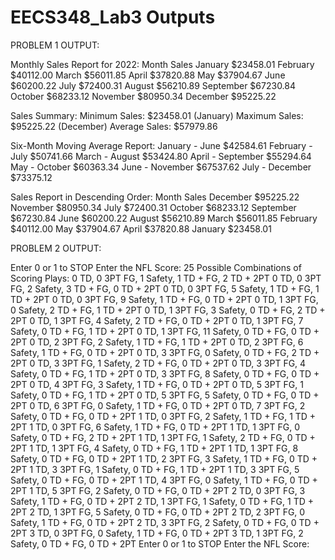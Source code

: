 # EECS348_Lab3 Outputs

PROBLEM 1 OUTPUT:

Monthly Sales Report for 2022:
Month      Sales
January    $23458.01
February   $40112.00
March      $56011.85
April      $37820.88
May        $37904.67
June       $60200.22
July       $72400.31
August     $56210.89
September  $67230.84
October    $68233.12
November   $80950.34
December   $95225.22

Sales Summary:
Minimum Sales: $23458.01    (January)
Maximum Sales: $95225.22    (December)
Average Sales: $57979.86

Six-Month Moving Average Report:
January    -  June       $42584.61
February   -  July       $50741.66
March      -  August     $53424.80
April      -  September  $55294.64
May        -  October    $60363.34
June       -  November   $67537.62
July       -  December   $73375.12

Sales Report in Descending Order:
Month      Sales
December   $95225.22
November   $80950.34
July       $72400.31
October    $68233.12
September  $67230.84
June       $60200.22
August     $56210.89
March      $56011.85
February   $40112.00
May        $37904.67
April      $37820.88
January    $23458.01



PROBLEM 2 OUTPUT:

Enter 0 or 1 to STOP
Enter the NFL Score: 25
Possible Combinations of Scoring Plays:
0 TD, 0 3PT FG, 1 Safety, 1 TD + FG, 2 TD + 2PT
0 TD, 0 3PT FG, 2 Safety, 3 TD + FG, 0 TD + 2PT
0 TD, 0 3PT FG, 5 Safety, 1 TD + FG, 1 TD + 2PT
0 TD, 0 3PT FG, 9 Safety, 1 TD + FG, 0 TD + 2PT
0 TD, 1 3PT FG, 0 Safety, 2 TD + FG, 1 TD + 2PT
0 TD, 1 3PT FG, 3 Safety, 0 TD + FG, 2 TD + 2PT
0 TD, 1 3PT FG, 4 Safety, 2 TD + FG, 0 TD + 2PT
0 TD, 1 3PT FG, 7 Safety, 0 TD + FG, 1 TD + 2PT
0 TD, 1 3PT FG, 11 Safety, 0 TD + FG, 0 TD + 2PT
0 TD, 2 3PT FG, 2 Safety, 1 TD + FG, 1 TD + 2PT
0 TD, 2 3PT FG, 6 Safety, 1 TD + FG, 0 TD + 2PT
0 TD, 3 3PT FG, 0 Safety, 0 TD + FG, 2 TD + 2PT
0 TD, 3 3PT FG, 1 Safety, 2 TD + FG, 0 TD + 2PT
0 TD, 3 3PT FG, 4 Safety, 0 TD + FG, 1 TD + 2PT
0 TD, 3 3PT FG, 8 Safety, 0 TD + FG, 0 TD + 2PT
0 TD, 4 3PT FG, 3 Safety, 1 TD + FG, 0 TD + 2PT
0 TD, 5 3PT FG, 1 Safety, 0 TD + FG, 1 TD + 2PT
0 TD, 5 3PT FG, 5 Safety, 0 TD + FG, 0 TD + 2PT
0 TD, 6 3PT FG, 0 Safety, 1 TD + FG, 0 TD + 2PT
0 TD, 7 3PT FG, 2 Safety, 0 TD + FG, 0 TD + 2PT
1 TD, 0 3PT FG, 2 Safety, 1 TD + FG, 1 TD + 2PT
1 TD, 0 3PT FG, 6 Safety, 1 TD + FG, 0 TD + 2PT
1 TD, 1 3PT FG, 0 Safety, 0 TD + FG, 2 TD + 2PT
1 TD, 1 3PT FG, 1 Safety, 2 TD + FG, 0 TD + 2PT
1 TD, 1 3PT FG, 4 Safety, 0 TD + FG, 1 TD + 2PT
1 TD, 1 3PT FG, 8 Safety, 0 TD + FG, 0 TD + 2PT
1 TD, 2 3PT FG, 3 Safety, 1 TD + FG, 0 TD + 2PT
1 TD, 3 3PT FG, 1 Safety, 0 TD + FG, 1 TD + 2PT
1 TD, 3 3PT FG, 5 Safety, 0 TD + FG, 0 TD + 2PT
1 TD, 4 3PT FG, 0 Safety, 1 TD + FG, 0 TD + 2PT
1 TD, 5 3PT FG, 2 Safety, 0 TD + FG, 0 TD + 2PT
2 TD, 0 3PT FG, 3 Safety, 1 TD + FG, 0 TD + 2PT
2 TD, 1 3PT FG, 1 Safety, 0 TD + FG, 1 TD + 2PT
2 TD, 1 3PT FG, 5 Safety, 0 TD + FG, 0 TD + 2PT
2 TD, 2 3PT FG, 0 Safety, 1 TD + FG, 0 TD + 2PT
2 TD, 3 3PT FG, 2 Safety, 0 TD + FG, 0 TD + 2PT
3 TD, 0 3PT FG, 0 Safety, 1 TD + FG, 0 TD + 2PT
3 TD, 1 3PT FG, 2 Safety, 0 TD + FG, 0 TD + 2PT
Enter 0 or 1 to STOP
Enter the NFL Score: 
